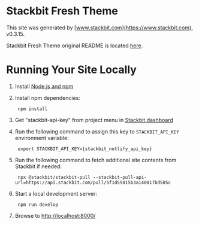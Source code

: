 # Stackbit Fresh Theme

This site was generated by [www.stackbit.com](https://www.stackbit.com), v0.3.15.

Stackbit Fresh Theme original README is located [here](./README.theme.md).

# Running Your Site Locally

1. Install [Node.js and npm](https://nodejs.org/en/)

1. Install npm dependencies:

        npm install

1. Get "stackbit-api-key" from project menu in [Stackbit dashboard](https://app.stackbit.com/dashboard)

1. Run the following command to assign this key to `STACKBIT_API_KEY` environment variable:

        export STACKBIT_API_KEY={stackbit_netlify_api_key}

1. Run the following command to fetch additional site contents from Stackbit if needed:

        npx @stackbit/stackbit-pull --stackbit-pull-api-url=https://api.stackbit.com/pull/5f1d59815b3a140017bd585c

1. Start a local development server:

        npm run develop

1. Browse to [http://localhost:8000/](http://localhost:8000/)
